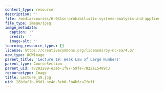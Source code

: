 ```yaml
---
content_type: resource
description: ''
file: /media/courses/6-041sc-probabilistic-systems-analysis-and-applied-probability-fall-2013/26bdaf1b09d1be4d3cb05b4b6ca7feff_Lecture_19.jpg
file_type: image/jpeg
image_metadata:
  caption: ''
  credit: ''
  image-alt: ''
learning_resource_types: []
license: https://creativecommons.org/licenses/by-nc-sa/4.0/
ocw_type: OCWImage
parent_title: 'Lecture 19: Weak Law of Large Numbers'
parent_type: CourseSection
parent_uid: a7292289-e3eb-1f87-59fe-7822a15409c3
resourcetype: Image
title: Lecture_19.jpg
uid: 26bdaf1b-09d1-be4d-3cb0-5b4b6ca7feff
---
```

